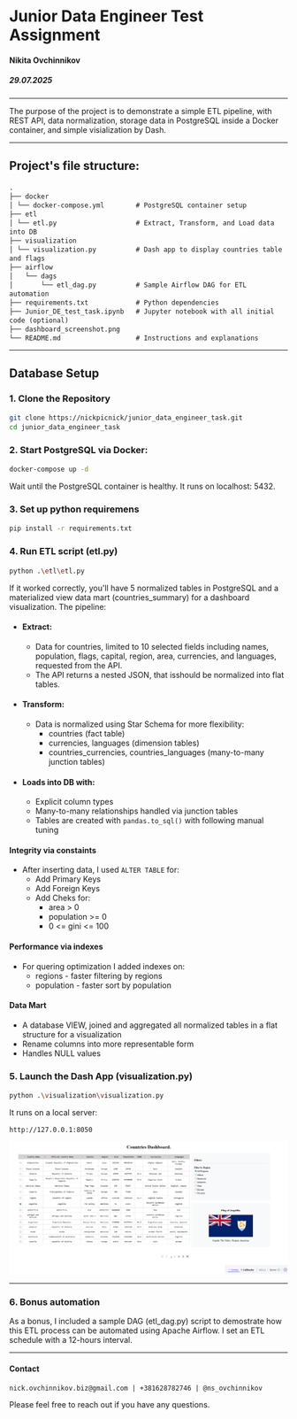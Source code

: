 # Junior Data Engineer Test Assignment
#### Nikita Ovchinnikov
##### 29.07.2025
---
The purpose of the project is to demonstrate a simple ETL pipeline, with REST API, data normalization, storage data in PostgreSQL inside a Docker container, and simple visialization by Dash.


---

## Project's file structure:
```
.
├── docker
│ └── docker-compose.yml        # PostgreSQL container setup
├── etl
│ └── etl.py                    # Extract, Transform, and Load data into DB
├── visualization
│ └── visualization.py          # Dash app to display countries table and flags
├── airflow
│   └── dags
│       └── etl_dag.py          # Sample Airflow DAG for ETL automation
├── requirements.txt            # Python dependencies
├── Junior_DE_test_task.ipynb   # Jupyter notebook with all initial code (optional)
├── dashboard_screenshot.png
└── README.md                   # Instructions and explanations
```
---

## Database Setup

### 1. Clone the Repository
```bash
git clone https://nickpicnick/junior_data_engineer_task.git
cd junior_data_engineer_task
```

### 2. Start PostgreSQL via Docker:

```bash
docker-compose up -d
```
Wait until the PostgreSQL container is healthy. It runs on localhost: 5432.

### 3. Set up python requiremens

```bash
pip install -r requirements.txt
```

### 4. Run ETL script (etl.py)
```bash
python .\etl\etl.py
```
If it worked correctly, you'll have 5 normalized tables in PostgreSQL and a materialized view data mart (countries_summary) for a dashboard visualization.
The pipeline:
- #### Extract:
    - Data for countries, limited to 10 selected fields including names, population, flags, capital, region, area, currencies, and languages, requested from the API.
    - The API returns a nested JSON, that isshould be normalized into flat tables.
- #### Transform:
    - Data is normalized using Star Schema for more flexibility:
        - countries (fact table)
        - currencies, languages (dimension tables)
        - countries_currencies, countries_languages (many-to-many junction tables)
- #### Loads into DB with:
    - Explicit column types
    - Many-to-many relationships handled via junction tables
    - Tables are created with ```pandas.to_sql()``` with following manual tuning

#### Integrity via constaints
- After inserting data, I used ```ALTER TABLE``` for:
    - Add Primary Keys
    - Add Foreign Keys
    - Add Cheks for:
        - area > 0
        - population >= 0
        - 0 <= gini <= 100

#### Performance via indexes
- For quering optimization I added indexes on:
    - regions - faster filtering by regions
    - population - faster sort by population

#### Data Mart
- A database VIEW, joined and aggregated all normalized tables in a flat structure for a visualization
- Rename columns into more representable form
- Handles NULL values


### 5. Launch the Dash App (visualization.py)
```bash
python .\visualization\visualization.py
```

It runs on a local server:
```
http://127.0.0.1:8050
```
![The screenshot of the final dashboard.](dashboard_screenshot.png)

---

### 6. Bonus automation

As a bonus, I included a sample DAG (etl_dag.py) script to demostrate how this ETL process can be automated using Apache Airflow.
I set an ETL schedule with a 12-hours interval.

---
#### Contact
```
nick.ovchinnikov.biz@gmail.com | +381628782746 | @ns_ovchinnikov
```
Please feel free to reach out if you have any questions.
